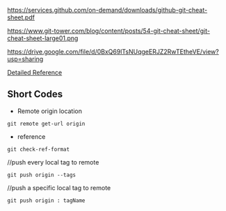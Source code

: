 https://services.github.com/on-demand/downloads/github-git-cheat-sheet.pdf

https://www.git-tower.com/blog/content/posts/54-git-cheat-sheet/git-cheat-sheet-large01.png

https://drive.google.com/file/d/0BxQ69lTsNUqgeERJZ2RwTEtheVE/view?usp=sharing

[Detailed Reference](https://git-scm.com/docs)

## Short Codes

* Remote origin location
```git
git remote get-url origin
```

* reference
```git
git check-ref-format
```

//push every local tag to remote
```git
git push origin --tags
```

//push a specific local tag to remote
```git
git push origin : tagName
```

